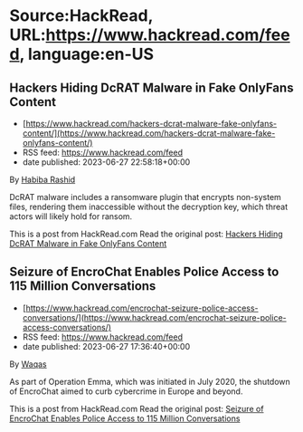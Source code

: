 # Source:HackRead, URL:https://www.hackread.com/feed, language:en-US

## Hackers Hiding DcRAT Malware in Fake OnlyFans Content
 - [https://www.hackread.com/hackers-dcrat-malware-fake-onlyfans-content/](https://www.hackread.com/hackers-dcrat-malware-fake-onlyfans-content/)
 - RSS feed: https://www.hackread.com/feed
 - date published: 2023-06-27 22:58:18+00:00

<p>By <a href="https://www.hackread.com/author/habiba/" rel="nofollow">Habiba Rashid</a></p>
<p>DcRAT malware includes a ransomware plugin that encrypts non-system files, rendering them inaccessible without the decryption key, which threat actors will likely hold for ransom.</p>
<p>This is a post from HackRead.com Read the original post: <a href="https://www.hackread.com/hackers-dcrat-malware-fake-onlyfans-content/" rel="nofollow">Hackers Hiding DcRAT Malware in Fake OnlyFans Content</a></p>

## Seizure of EncroChat Enables Police Access to 115 Million Conversations
 - [https://www.hackread.com/encrochat-seizure-police-access-conversations/](https://www.hackread.com/encrochat-seizure-police-access-conversations/)
 - RSS feed: https://www.hackread.com/feed
 - date published: 2023-06-27 17:36:40+00:00

<p>By <a href="https://www.hackread.com/author/hackread/" rel="nofollow">Waqas</a></p>
<p>As part of Operation Emma, which was initiated in July 2020, the shutdown of EncroChat aimed to curb cybercrime in Europe and beyond.</p>
<p>This is a post from HackRead.com Read the original post: <a href="https://www.hackread.com/encrochat-seizure-police-access-conversations/" rel="nofollow">Seizure of EncroChat Enables Police Access to 115 Million Conversations</a></p>

